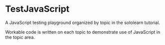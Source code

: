 # TestJavaScript

A JavaScript testing playground organized by topic in the sololearn tutorial.

Workable code is written on each topic to demonstrate use of JavaScript in the topic area.
